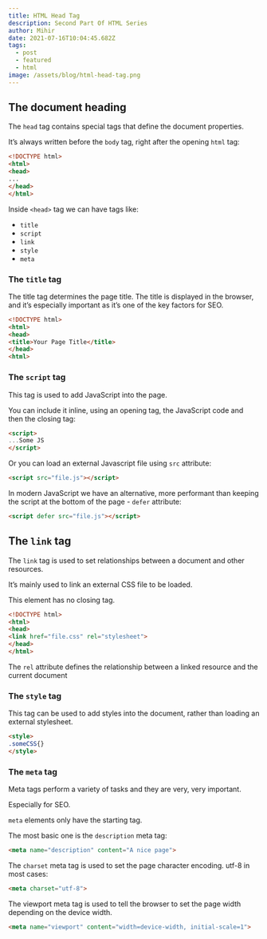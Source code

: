 ```yaml
---
title: HTML Head Tag
description: Second Part Of HTML Series
author: Mihir
date: 2021-07-16T10:04:45.682Z
tags:
  - post
  - featured
  - html
image: /assets/blog/html-head-tag.png
---
```

## The document heading
The `head` tag contains special tags that define the document properties.

It’s always written before the `body` tag, right after the opening `html` tag:

```html
<!DOCTYPE html>
<html>
<head>
...
</head>
</html>
```

Inside `<head>` tag we can have tags like:

- `title`
- `script`
- `link`
- `style`
- `meta`

### The `title` tag

The title tag determines the page title. The title is displayed in the browser, and it’s especially important as it’s one of the key factors for SEO.

```html
<!DOCTYPE html>
<html>
<head>
<title>Your Page Title</title>
</head>
<html>
```

### The `script` tag

This tag is used to add JavaScript into the page.

You can include it inline, using an opening tag, the JavaScript code and then the closing tag:

```html
<script>
...Some JS
</script>
```

Or you can load an external Javascript file using `src` attribute:

```html
<script src="file.js"></script>
```

In modern JavaScript we have an alternative, more performant than keeping the script at the bottom of the page - `defer` attribute:

```html
<script defer src="file.js"></script>
```

## The `link` tag

The `link` tag is used to set relationships between a document and other resources.

It’s mainly used to link an external CSS file to be loaded.

This element has no closing tag.

```html
<!DOCTYPE html>
<html>
<head>
<link href="file.css" rel="stylesheet">
</head>
</html>
```

The `rel` attribute defines the relationship between a linked resource and the current document

### The `style` tag

This tag can be used to add styles into the document, rather than loading an external stylesheet.

```html
<style>
.someCSS{}
</style>
```

### The `meta` tag

Meta tags perform a variety of tasks and they are very, very important.

Especially for SEO.

`meta` elements only have the starting tag.

The most basic one is the `description` meta tag:

```html
<meta name="description" content="A nice page">
```

The `charset` meta tag is used to set the page character encoding. utf-8 in most cases:

```html
<meta charset="utf-8">
```

The viewport meta tag is used to tell the browser to set the page width depending on the device width.

```html
<meta name="viewport" content="width=device-width, initial-scale=1">
```